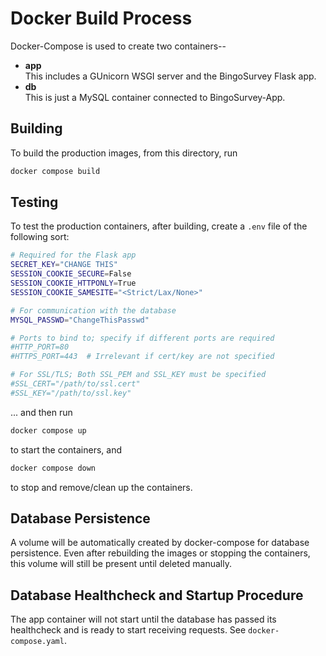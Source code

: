 # Docker Build Process

Docker-Compose is used to create two containers--

- **app**  
    This includes a GUnicorn WSGI server and the BingoSurvey Flask app.
- **db**  
    This is just a MySQL container connected to BingoSurvey-App.

## Building

To build the production images, from this directory, run
``` bash
docker compose build
```

## Testing

To test the production containers, after building, create a `.env` file of the following sort:
``` bash
# Required for the Flask app
SECRET_KEY="CHANGE THIS"
SESSION_COOKIE_SECURE=False
SESSION_COOKIE_HTTPONLY=True
SESSION_COOKIE_SAMESITE="<Strict/Lax/None>"

# For communication with the database
MYSQL_PASSWD="ChangeThisPasswd"

# Ports to bind to; specify if different ports are required
#HTTP_PORT=80
#HTTPS_PORT=443  # Irrelevant if cert/key are not specified

# For SSL/TLS; Both SSL_PEM and SSL_KEY must be specified
#SSL_CERT="/path/to/ssl.cert"
#SSL_KEY="/path/to/ssl.key"
```

... and then run
``` bash
docker compose up
```

to start the containers, and

``` bash
docker compose down
```
to stop and remove/clean up the containers.

## Database Persistence
A volume will be automatically created by docker-compose for database persistence. Even after rebuilding the images or stopping the containers, this volume will still be present until deleted manually.


## Database Healthcheck and Startup Procedure
The app container will not start until the database has passed its healthcheck and is ready to start receiving requests. See `docker-compose.yaml`.
